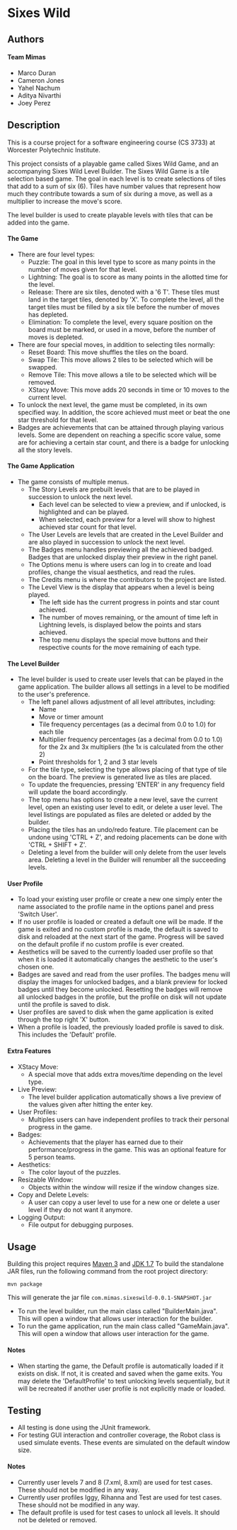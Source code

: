 Sixes Wild
==============

## Authors
#### Team Mimas
* Marco Duran
* Cameron Jones
* Yahel Nachum
* Aditya Nivarthi
* Joey Perez

## Description
This is a course project for a software engineering course (CS 3733) at Worcester Polytechnic Institute.

This project consists of a playable game called Sixes Wild Game, and an accompanying Sixes Wild Level Builder. The Sixes Wild Game is a tile selection based game. The goal in each level is to create selections of tiles that add to a sum of six (6). Tiles have number values that represent how much they contribute towards a sum of six during a move, as well as a multiplier to increase the move's score.

The level builder is used to create playable levels with tiles that can be added into the game.

#### The Game
* There are four level types:
  * Puzzle: The goal in this level type to score as many points in the number of moves given for that level.
  * Lightning: The goal is to score as many points in the allotted time for the level.
  * Release: There are six tiles, denoted with a '6 T'. These tiles must land in the target tiles, denoted by 'X'. To complete the level, all the target tiles must be filled by a six tile before the number of moves has depleted.
  * Elimination: To complete the level, every square position on the board must be marked, or used in a move, before the number of moves is depleted.
* There are four special moves, in addition to selecting tiles normally:
  * Reset Board: This move shuffles the tiles on the board.
  * Swap Tile: This move allows 2 tiles to be selected which will be swapped.
  * Remove Tile: This move allows a tile to be selected which will be removed.
  * XStacy Move: This move adds 20 seconds in time or 10 moves to the current level.
* To unlock the next level, the game must be completed, in its own specified way. In addition, the score achieved must meet or beat the one star threshold for that level.
* Badges are achievements that can be attained through playing various levels. Some are dependent on reaching a specific score value, some are for achieving a certain star count, and there is a badge for unlocking all the story levels.

#### The Game Application
* The game consists of multiple menus.
  * The Story Levels are prebuilt levels that are to be played in succession to unlock the next level.
    * Each level can be selected to view a preview, and if unlocked, is highlighted and can be played.
    * When selected, each preview for a level will show to highest achieved star count for that level.
  * The User Levels are levels that are created in the Level Builder and are also played in succession to unlock the next level.
  * The Badges menu handles previewing all the achieved badged. Badges that are unlocked display their preview in the right panel.
  * The Options menu is where users can log in to create and load profiles, change the visual aesthetics, and read the rules.
  * The Credits menu is where the contributors to the project are listed.
  * The Level View is the display that appears when a level is being played.
    * The left side has the current progress in points and star count achieved.
    * The number of moves remaining, or the amount of time left in Lightning levels, is displayed below the points and stars achieved.
    * The top menu displays the special move buttons and their respective counts for the move remaining of each type.

#### The Level Builder
* The level builder is used to create user levels that can be played in the game application. The builder allows all settings in a level to be modified to the user's preference.
  * The left panel allows adjustment of all level attributes, including:
    * Name
    * Move or timer amount
    * Tile frequency percentages (as a decimal from 0.0 to 1.0) for each tile
    * Multiplier frequency percentages (as a decimal from 0.0 to 1.0) for the 2x and 3x multipliers (the 1x is calculated from the other 2)
    * Point thresholds for 1, 2 and 3 star levels
  * For the tile type, selecting the type allows placing of that type of tile on the board. The preview is generated live as tiles are placed.
  * To update the frequencies, pressing 'ENTER' in any frequency field will update the board accordingly.
  * The top menu has options to create a new level, save the current level, open an existing user level to edit, or delete a user level. The level listings are populated as files are deleted or added by the builder.
  * Placing the tiles has an undo/redo feature. Tile placement can be undone using 'CTRL + Z', and redoing placements can be done with 'CTRL + SHIFT + Z'.
  * Deleting a level from the builder will only delete from the user levels area. Deleting a level in the Builder will renumber all the succeeding levels.

#### User Profile
* To load your existing user profile or create a new one simply enter the name associated to the profile name in the options panel and press 'Switch User'.
* If no user profile is loaded or created a default one will be made. If the game is exited and no custom profile is made, the default is saved to disk and reloaded at the next start of the game. Progress will be saved on the default profile if no custom profile is ever created. 
* Aesthetics will be saved to the currently loaded user profile so that when it is loaded it automatically changes the aesthetic to the user's chosen one.
* Badges are saved and read from the user profiles. The badges menu will display the images for unlocked badges, and a blank preview for locked badges until they become unlocked. Resetting the badges will remove all unlocked badges in the profile, but the profile on disk will not update until the profile is saved to disk.
* User profiles are saved to disk when the game application is exited through the top right 'X' button.
* When a profile is loaded, the previously loaded profile is saved to disk. This includes the 'Default' profile.

#### Extra Features
* XStacy Move:
  * A special move that adds extra moves/time depending on the level type.
* Live Preview:
  * The level builder application automatically shows a live preview of the values given after hitting the enter key.
* User Profiles:
  * Multiples users can have independent profiles to track their personal progress in the game.
* Badges:
  * Achievements that the player has earned due to their performance/progress in the game. This was an optional feature for 5 person teams.
* Aesthetics:
  * The color layout of the puzzles.
* Resizable Window:
  * Objects within the window will resize if the window changes size.
* Copy and Delete Levels:
  * A user can copy a user level to use for a new one or delete a user level if they do not want it anymore.
* Logging Output:
  * File output for debugging purposes.
 
## Usage
Building this project requires [Maven 3](https://maven.apache.org/download.cgi) and [JDK 1.7](http://www.oracle.com/technetwork/java/javase/downloads/index.html) To build the standalone JAR files, run the following command from the root project directory:
```
mvn package
```
This will generate the jar file ```com.mimas.sixeswild-0.0.1-SNAPSHOT.jar```

* To run the level builder, run the main class called "BuilderMain.java". This will open a window that allows user interaction for the builder.
* To run the game application, run the main class called "GameMain.java". This will open a window that allows user interaction for the game.

#### Notes
* When starting the game, the Default profile is automatically loaded if it exists on disk. If not, it is created and saved when the game exits. You may delete the 'DefaultProfile' to test unlocking levels sequentially, but it will be recreated if another user profile is not explicitly made or loaded.

## Testing
* All testing is done using the JUnit framework.
* For testing GUI interaction and controller coverage, the Robot class is used simulate events. These events are simulated on the default window size.

#### Notes
* Currently user levels 7 and 8 (7.xml, 8.xml) are used for test cases. These should not be modified in any way.
* Currently user profiles Iggy, Rihanna and Test are used for test cases. These should not be modified in any way.
* The default profile is used for test cases to unlock all levels. It should not be deleted or removed.
